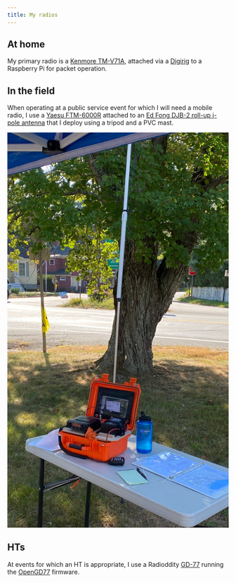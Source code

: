 ```yaml
---
title: My radios
---
```


## At home

My primary radio is a [Kenmore TM-V71A][tm-v71a], attached via a [Digirig] to a Raspberry Pi for packet operation.

[tm-v71a]: https://www.kenwood.com/usa/com/amateur/tm-v71a/
[digirig]: https://digirig.net/store/

## In the field

When operating at a public service event for which I will need a mobile radio, I use a [Yaesu FTM-6000R][ftm] attached to an [Ed Fong DJB-2 roll-up j-pole antenna][djb-2] that I deploy using a tripod and a PVC mast.

[ftm]: https://www.yaesu.com/indexVS.cfm?cmd=DisplayProducts&ProdCatID=249&encProdID=3BEE472B7584ACA7C6A71F41B8ADCEC9&DivisionID=65&isArchived=0
[djb-2]: https://edsantennas.weebly.com/

![Mobile radio deployed on a folding table with atenna mast on a tripod in the background](mobile-station.jpg)

## HTs

At events for which an HT is appropriate, I use a Radioddity [GD-77] running the [OpenGD77] firmware.

[gd-77]: https://www.radioddity.com/products/radioddity-gd-77-dmr-two-way-radio
[opengd77]: https://www.opengd77.com/
